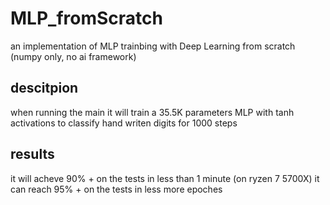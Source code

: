 # MLP_fromScratch
an implementation of MLP trainbing with Deep Learning from scratch (numpy only, no ai framework)

## descitpion
when running the main it will train a 35.5K parameters MLP with tanh activations to classify hand writen digits for 1000 steps

## results
it will acheve 90% + on the tests in less than 1 minute (on ryzen 7 5700X)
it can reach 95% + on the tests in less more epoches